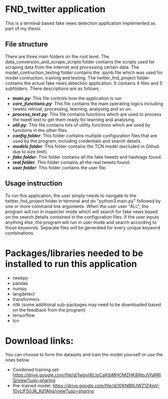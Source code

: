 # FND_twitter application
This is a terminal based fake news detection application implemented as part of my thesis.

## File structure
There are three main folders on the root level. The data_conversion_and_scrape_scripts folder contains the scripts used for scraping data from the internet and processing certain data. The model_contruction_testing folder contains the .ipynb file which was used for model contruction, training and testing. The twitter_fnd_project folder contains the actual fake news detection application. It contains 4 files and 5 subfolders. There descriptions are as follows:

- ***main.py***: This file controls how the application is run
- ***core_functions.py***: This file contains the main operating logics including tweets retrival, processing, learning, analysing and so on.
- ***process_text.py***: This file contains functions which are used to process the tweet text to get them ready for learning and analysing.
- ***util.py***: This file contains lots of utility functions which are used by functions in the other files.
- ***config folder***: This folder contains multiple configuration files that are used by the program, including credentials and search details.
- ***models folder***:  This folder contains the TCN model (excluded in Github due to size limit).
- ***fake folder***:  This folder contains all the fake tweets and hashtags found.
- ***real folder***:  This folder contains all the real tweets found.
- ***user folder***: This folder contains the user file.

## Usage instruction
To run this application, the user simply needs to navigate to the twitter_fnd_project folder in terminal and do "python3 main.py" followed by one or more command line arguments. When the user user "ALL", the program will run in inspector mode which will search for fake news based on the search details contained in the configuration files. If the user inputs anything else, the program will run in user mode and search according to those keywords. Separate files will be generated for every unique keyword combinations.

# Packages/libraries needed to be installed to run this application
- tweepy
- pandas
- numpy
- langdetect
- transformers
- nltk (some additional sub-packages may need to be downloaded based on the feedback from the program)
- tensorflow
- tcn

# Download links:
You can choose to form the datasets and train the model yourself or use the ones below.
- Combined training set: https://drive.google.com/file/d/1wbyil6LIoCaKibMHOMZHK8WpJVfaRRlQ/view?usp=sharing
- Pre-trained model: https://drive.google.com/file/d/10KNB6UWZ1Z4jpV-10yLIF50JR_Kd1Ahq/view?usp=sharing

